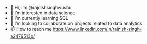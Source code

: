- 👋 Hi, I’m @rajnishsinghwushu
- 👀 I’m interested in data science
- 🌱 I’m currently learning SQL
- 💞️ I’m looking to collaborate on projects related to data analytics
- 📫 How to reach me https://www.linkedin.com/in/rajnish-singh-a2479513b/

<!---
rajnishsinghwushu/rajnishsinghwushu is a ✨ special ✨ repository because its `README.md` (this file) appears on your GitHub profile.
You can click the Preview link to take a look at your changes.
--->

